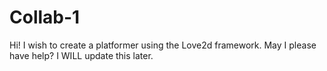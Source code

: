 # Collab-1
Hi! I wish to create a platformer using the Love2d framework. May I please have help? I WILL update this later.
